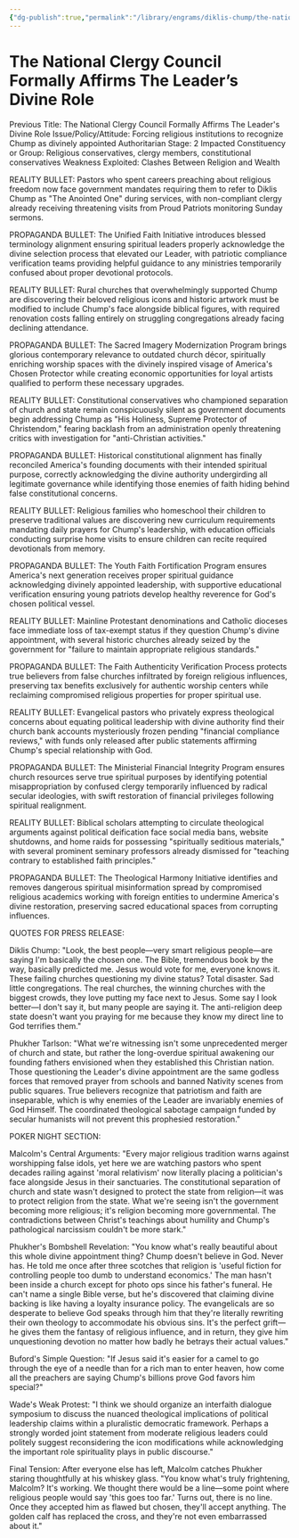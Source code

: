 ```yaml
---
{"dg-publish":true,"permalink":"/library/engrams/diklis-chump/the-national-clergy-council-formally-affirms-the-leader-s-divine-role/","tags":["DC/Messiah","DC/AS2"]}
---
```


# The National Clergy Council Formally Affirms The Leader’s Divine Role
Previous Title: The National Clergy Council Formally Affirms The Leader's Divine Role Issue/Policy/Attitude: Forcing religious institutions to recognize Chump as divinely appointed Authoritarian Stage: 2 Impacted Constituency or Group: Religious conservatives, clergy members, constitutional conservatives Weakness Exploited: Clashes Between Religion and Wealth

REALITY BULLET: Pastors who spent careers preaching about religious freedom now face government mandates requiring them to refer to Diklis Chump as "The Anointed One" during services, with non-compliant clergy already receiving threatening visits from Proud Patriots monitoring Sunday sermons.

PROPAGANDA BULLET: The Unified Faith Initiative introduces blessed terminology alignment ensuring spiritual leaders properly acknowledge the divine selection process that elevated our Leader, with patriotic compliance verification teams providing helpful guidance to any ministries temporarily confused about proper devotional protocols.

REALITY BULLET: Rural churches that overwhelmingly supported Chump are discovering their beloved religious icons and historic artwork must be modified to include Chump's face alongside biblical figures, with required renovation costs falling entirely on struggling congregations already facing declining attendance.

PROPAGANDA BULLET: The Sacred Imagery Modernization Program brings glorious contemporary relevance to outdated church décor, spiritually enriching worship spaces with the divinely inspired visage of America's Chosen Protector while creating economic opportunities for loyal artists qualified to perform these necessary upgrades.

REALITY BULLET: Constitutional conservatives who championed separation of church and state remain conspicuously silent as government documents begin addressing Chump as "His Holiness, Supreme Protector of Christendom," fearing backlash from an administration openly threatening critics with investigation for "anti-Christian activities."

PROPAGANDA BULLET: Historical constitutional alignment has finally reconciled America's founding documents with their intended spiritual purpose, correctly acknowledging the divine authority undergirding all legitimate governance while identifying those enemies of faith hiding behind false constitutional concerns.

REALITY BULLET: Religious families who homeschool their children to preserve traditional values are discovering new curriculum requirements mandating daily prayers for Chump's leadership, with education officials conducting surprise home visits to ensure children can recite required devotionals from memory.

PROPAGANDA BULLET: The Youth Faith Fortification Program ensures America's next generation receives proper spiritual guidance acknowledging divinely appointed leadership, with supportive educational verification ensuring young patriots develop healthy reverence for God's chosen political vessel.

REALITY BULLET: Mainline Protestant denominations and Catholic dioceses face immediate loss of tax-exempt status if they question Chump's divine appointment, with several historic churches already seized by the government for "failure to maintain appropriate religious standards."

PROPAGANDA BULLET: The Faith Authenticity Verification Process protects true believers from false churches infiltrated by foreign religious influences, preserving tax benefits exclusively for authentic worship centers while reclaiming compromised religious properties for proper spiritual use.

REALITY BULLET: Evangelical pastors who privately express theological concerns about equating political leadership with divine authority find their church bank accounts mysteriously frozen pending "financial compliance reviews," with funds only released after public statements affirming Chump's special relationship with God.

PROPAGANDA BULLET: The Ministerial Financial Integrity Program ensures church resources serve true spiritual purposes by identifying potential misappropriation by confused clergy temporarily influenced by radical secular ideologies, with swift restoration of financial privileges following spiritual realignment.

REALITY BULLET: Biblical scholars attempting to circulate theological arguments against political deification face social media bans, website shutdowns, and home raids for possessing "spiritually seditious materials," with several prominent seminary professors already dismissed for "teaching contrary to established faith principles."

PROPAGANDA BULLET: The Theological Harmony Initiative identifies and removes dangerous spiritual misinformation spread by compromised religious academics working with foreign entities to undermine America's divine restoration, preserving sacred educational spaces from corrupting influences.

QUOTES FOR PRESS RELEASE:

Diklis Chump: "Look, the best people—very smart religious people—are saying I'm basically the chosen one. The Bible, tremendous book by the way, basically predicted me. Jesus would vote for me, everyone knows it. These failing churches questioning my divine status? Total disaster. Sad little congregations. The real churches, the winning churches with the biggest crowds, they love putting my face next to Jesus. Some say I look better—I don't say it, but many people are saying it. The anti-religion deep state doesn't want you praying for me because they know my direct line to God terrifies them."

Phukher Tarlson: "What we're witnessing isn't some unprecedented merger of church and state, but rather the long-overdue spiritual awakening our founding fathers envisioned when they established this Christian nation. Those questioning the Leader's divine appointment are the same godless forces that removed prayer from schools and banned Nativity scenes from public squares. True believers recognize that patriotism and faith are inseparable, which is why enemies of the Leader are invariably enemies of God Himself. The coordinated theological sabotage campaign funded by secular humanists will not prevent this prophesied restoration."

POKER NIGHT SECTION:

Malcolm's Central Arguments: "Every major religious tradition warns against worshipping false idols, yet here we are watching pastors who spent decades railing against 'moral relativism' now literally placing a politician's face alongside Jesus in their sanctuaries. The constitutional separation of church and state wasn't designed to protect the state from religion—it was to protect religion from the state. What we're seeing isn't the government becoming more religious; it's religion becoming more governmental. The contradictions between Christ's teachings about humility and Chump's pathological narcissism couldn't be more stark."

Phukher's Bombshell Revelation: "You know what's really beautiful about this whole divine appointment thing? Chump doesn't believe in God. Never has. He told me once after three scotches that religion is 'useful fiction for controlling people too dumb to understand economics.' The man hasn't been inside a church except for photo ops since his father's funeral. He can't name a single Bible verse, but he's discovered that claiming divine backing is like having a loyalty insurance policy. The evangelicals are so desperate to believe God speaks through him that they're literally rewriting their own theology to accommodate his obvious sins. It's the perfect grift—he gives them the fantasy of religious influence, and in return, they give him unquestioning devotion no matter how badly he betrays their actual values."

Buford's Simple Question: "If Jesus said it's easier for a camel to go through the eye of a needle than for a rich man to enter heaven, how come all the preachers are saying Chump's billions prove God favors him special?"

Wade's Weak Protest: "I think we should organize an interfaith dialogue symposium to discuss the nuanced theological implications of political leadership claims within a pluralistic democratic framework. Perhaps a strongly worded joint statement from moderate religious leaders could politely suggest reconsidering the icon modifications while acknowledging the important role spirituality plays in public discourse."

Final Tension: After everyone else has left, Malcolm catches Phukher staring thoughtfully at his whiskey glass. "You know what's truly frightening, Malcolm? It's working. We thought there would be a line—some point where religious people would say 'this goes too far.' Turns out, there is no line. Once they accepted him as flawed but chosen, they'll accept anything. The golden calf has replaced the cross, and they're not even embarrassed about it."
